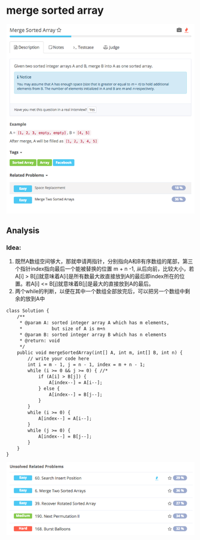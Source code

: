 # merge sorted array

![](../../../../../.gitbook/assets/screen-shot-2017-08-31-at-3.32.09-pm.png)

## Analysis

### Idea:

1. 既然A数组空间够大，那就申请两指针，分别指向A和B有序数组的尾部，第三个指针index指向最后一个能被替换的位置 m + n -1, 从后向前，比较大小，若A\[i\] &gt; B\[j\]就意味着A\[i\]是所有数最大故直接放到A的最后即index所在的位置。若A\[i\] &lt;= B\[j\]就意味着B\[j\]是最大的直接放到A的最后。
2. 两个while的判断，以便在其中一个数组全部放完后，可以把另一个数组中剩余的放到A中

```text
class Solution {
    /**
     * @param A: sorted integer array A which has m elements, 
     *           but size of A is m+n
     * @param B: sorted integer array B which has n elements
     * @return: void
     */
    public void mergeSortedArray(int[] A, int m, int[] B, int n) {
        // write your code here
        int i = m - 1, j = n - 1, index = m + n - 1;
        while (i >= 0 && j >= 0) { //*
            if (A[i] > B[j]) {
                A[index--] = A[i--];
            } else {
                A[index--] = B[j--];
            }
        }
        while (i >= 0) {
            A[index--] = A[i--];
        }
        while (j >= 0) {
            A[index--] = B[j--];
        }
    }
}
```

![](../../../../../.gitbook/assets/screen-shot-2017-08-31-at-4.15.26-pm.png)

